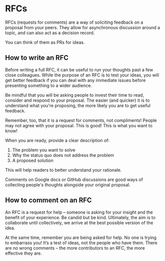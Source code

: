# RFCs
RFCs (requests for comments) are a way of soliciting feedback on a proposal from your peers. They allow for asynchronous discussion around a topic, and can also act as a decision record.

You can think of them as PRs for ideas.

## How to write an RFC
Before writing a full RFC, it can be useful to run your thoughts past a few close colleagues. While the purpose of an RFC is to test your ideas, you will get better feedback if you can deal with any immediate issues before presenting something to a wider audience.

Be mindful that you will be asking people to invest their time to read, consider and respond to your proposal. The easier (and quicker) it is to understand what you're proposing, the more likely you are to get useful feedback. 

Remember, too, that it is a request for comments, not compliments! People may not agree with your proposal. This is good! This is what you want to know!

When you are ready, provide a clear description of:

1. The problem you want to solve
2. Why the status quo does not address the problem
3. A proposed solution

This will help readers to better understand your rationale.

Comments on Google docs or GitHub discussions are good ways of collecting people's thoughts alongside your original proposal.

## How to comment on an RFC
An RFC is a request for help – someone is asking for your insight and the benefit of your experience. Be candid but be kind. Ultimately, the aim is to collaborate until collectively, we arrive at the best possible version of the idea.

At the same time, remember you are being asked for help. No one is trying to embarrass you! It’s a test of ideas, not the people who have them. There are no wrong comments – the more contributors to an RFC, the more effective they are.
